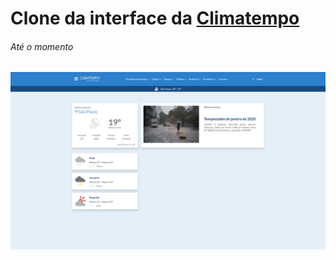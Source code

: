 <h1>Clone da interface da <a href="">Climatempo</a></h1>

<h6>Até o momento</h6>
<p align="center">
  <img src="https://github.com/miroswd/interface-clones/blob/master/Climatempo/assets/climatempo.png"/>
</p>
